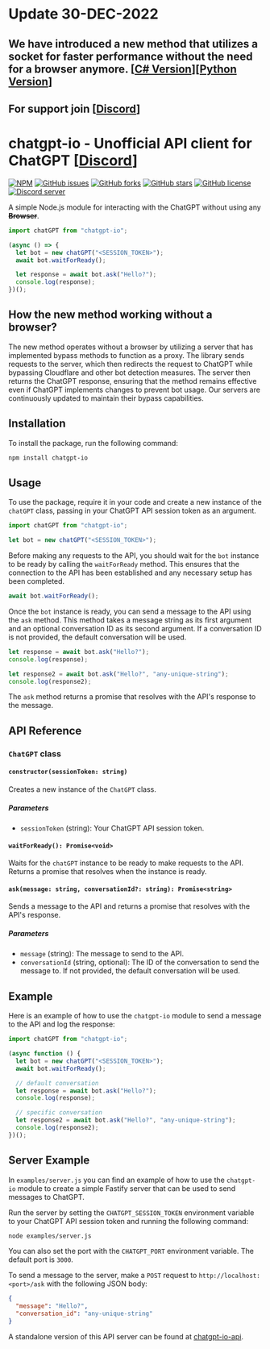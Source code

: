 # Update 30-DEC-2022

## We have introduced a new method that utilizes a socket for faster performance without the need for a browser anymore. [[C# Version](https://github.com/PawanOsman/ChatGPT.Net)][[Python Version](https://github.com/PawanOsman/ChatGPT.py)]

## For support join [[Discord](https://discord.pawan.krd)]

# chatgpt-io - Unofficial API client for ChatGPT [[Discord](https://discord.pawan.krd)]

[![NPM](https://img.shields.io/npm/v/chatgpt-io.svg)](https://www.npmjs.com/package/chatgpt-io)
[![GitHub issues](https://img.shields.io/github/issues/pawanosman/chatgpt-io)](https://github.com/PawanOsman/ChatGPT.Net/issues)
[![GitHub forks](https://img.shields.io/github/forks/pawanosman/chatgpt-io)](https://github.com/pawanosman/ChatGPT.Net/network)
[![GitHub stars](https://img.shields.io/github/stars/pawanosman/chatgpt-io)](https://github.com/pawanosman/ChatGPT.Net/stargazers)
[![GitHub license](https://img.shields.io/github/license/pawanosman/chatgpt-io)](https://github.com/pawanosman/ChatGPT.Net)
[![Discord server](https://img.shields.io/discord/1055397662976905229?color=5865F2&logo=discord&logoColor=white)](https://discord.pawan.krd)

A simple Node.js module for interacting with the ChatGPT without using any **~~Browser~~**.

```javascript
import chatGPT from "chatgpt-io";

(async () => {
  let bot = new chatGPT("<SESSION_TOKEN>");
  await bot.waitForReady();

  let response = await bot.ask("Hello?");
  console.log(response);
})();
```

## How the new method working without a browser?

The new method operates without a browser by utilizing a server that has implemented bypass methods to function as a proxy. The library sends requests to the server, which then redirects the request to ChatGPT while bypassing Cloudflare and other bot detection measures. The server then returns the ChatGPT response, ensuring that the method remains effective even if ChatGPT implements changes to prevent bot usage. Our servers are continuously updated to maintain their bypass capabilities.

## Installation

To install the package, run the following command:

```bash
npm install chatgpt-io
```

## Usage

To use the package, require it in your code and create a new instance of the `chatGPT` class, passing in your ChatGPT API session token as an argument.

```javascript
import chatGPT from "chatgpt-io";

let bot = new chatGPT("<SESSION_TOKEN>");
```

Before making any requests to the API, you should wait for the `bot` instance to be ready by calling the `waitForReady` method. This ensures that the connection to the API has been established and any necessary setup has been completed.

```javascript
await bot.waitForReady();
```

Once the `bot` instance is ready, you can send a message to the API using the `ask` method. This method takes a message string as its first argument and an optional conversation ID as its second argument. If a conversation ID is not provided, the default conversation will be used.

```javascript
let response = await bot.ask("Hello?");
console.log(response);

let response2 = await bot.ask("Hello?", "any-unique-string");
console.log(response2);
```

The `ask` method returns a promise that resolves with the API's response to the message.

## API Reference

### `ChatGPT` class

#### `constructor(sessionToken: string)`

Creates a new instance of the `ChatGPT` class.

##### Parameters

- `sessionToken` (string): Your ChatGPT API session token.

#### `waitForReady(): Promise<void>`

Waits for the `chatGPT` instance to be ready to make requests to the API. Returns a promise that resolves when the instance is ready.

#### `ask(message: string, conversationId?: string): Promise<string>`

Sends a message to the API and returns a promise that resolves with the API's response.

##### Parameters

- `message` (string): The message to send to the API.
- `conversationId` (string, optional): The ID of the conversation to send the message to. If not provided, the default conversation will be used.

## Example

Here is an example of how to use the `chatgpt-io` module to send a message to the API and log the response:

```javascript
import chatGPT from "chatgpt-io";

(async function () {
  let bot = new chatGPT("<SESSION_TOKEN>");
  await bot.waitForReady();

  // default conversation
  let response = await bot.ask("Hello?");
  console.log(response);

  // specific conversation
  let response2 = await bot.ask("Hello?", "any-unique-string");
  console.log(response2);
})();
```

## Server Example

In `examples/server.js` you can find an example of how to use the `chatgpt-io` module to create a simple Fastify server that can be used to send messages to ChatGPT.

Run the server by setting the `CHATGPT_SESSION_TOKEN` environment variable to your ChatGPT API session token and running the following command:

```bash
node examples/server.js
```

You can also set the port with the `CHATGPT_PORT` environment variable. The default port is `3000`.

To send a message to the server, make a `POST` request to `http://localhost:<port>/ask` with the following JSON body:

```json
{
  "message": "Hello?",
  "conversation_id": "any-unique-string"
}
```

A standalone version of this API server can be found at [chatgpt-io-api](https://github.com/waylaidwanderer/chatgpt-io-api).
